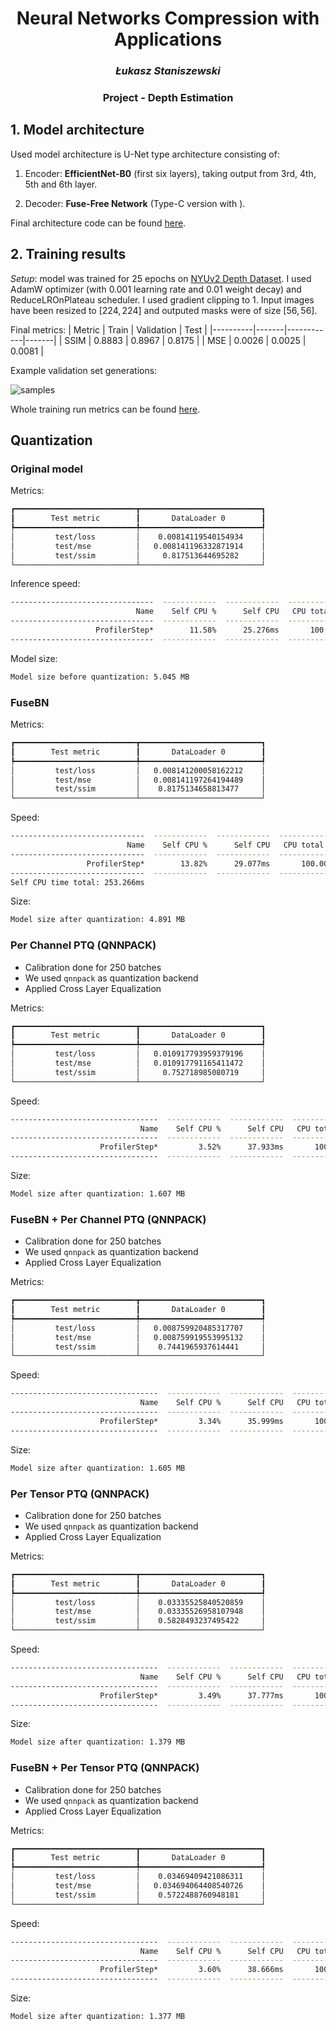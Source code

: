 <h1 align="center">Neural Networks Compression with Applications</h1>
<h3 align="center"><i>Łukasz Staniszewski</i></h4>
<h3 align="center">Project - Depth Estimation</h4>

<h2>1. Model architecture</h2>
Used model architecture is U-Net type architecture consisting of:

1. Encoder: **EfficientNet-B0** (first six layers), taking output from 3rd, 4th, 5th and 6th layer.

2. Decoder: **Fuse-Free Network** (Type-C version with ).

Final architecture code can be found [here](https://github.com/lukasz-staniszewski/neural-networks-compression/blob/main/src/models/components/efficient_ffnet.py).

<h2> 2. Training results </h2>

*Setup*: model was trained for 25 epochs on [NYUv2 Depth Dataset](https://www.kaggle.com/datasets/soumikrakshit/nyu-depth-v2). I used AdamW optimizer (with $0.001$ learning rate and $0.01$ weight decay) and ReduceLROnPlateau scheduler. I used gradient clipping to 1. Input images have been resized to $[224, 224]$ and outputed masks were of size $[56, 56]$.

Final metrics:
| Metric | Train | Validation | Test |
|----------|-------|------------|-------|
| SSIM     | $0.8883$    |     $0.8967$     | $0.8175$ |
| MSE      | $0.0026$    |     $0.0025$     | $0.0081$ |

Example validation set generations:

![samples](https://github.com/lukasz-staniszewski/neural-networks-compression/assets/59453698/5747052f-da83-402a-bd9b-f01c6f441574)

Whole training run metrics can be found [here](https://api.wandb.ai/links/lukasz-staniszewski/nlh2c64w).

<h2> Quantization </h2>

<h3> Original model </h2>

Metrics:

```sh
┏━━━━━━━━━━━━━━━━━━━━━━━━━━━┳━━━━━━━━━━━━━━━━━━━━━━━━━━━┓
┃        Test metric        ┃       DataLoader 0        ┃
┡━━━━━━━━━━━━━━━━━━━━━━━━━━━╇━━━━━━━━━━━━━━━━━━━━━━━━━━━┩
│         test/loss         │    0.00814119540154934    │
│         test/mse          │   0.008141196332871914    │
│         test/ssim         │     0.817513644695282     │
└───────────────────────────┴───────────────────────────┘
```

Inference speed:

```sh
--------------------------------  ------------  ------------  ------------  ------------  ------------  ------------
                            Name    Self CPU %      Self CPU   CPU total %     CPU total  CPU time avg    # of Calls
--------------------------------  ------------  ------------  ------------  ------------  ------------  ------------
                   ProfilerStep*        11.58%      25.276ms       100.00%     218.294ms      21.829ms            10
--------------------------------  ------------  ------------  ------------  ------------  ------------  ------------
```

Model size:

```sh
Model size before quantization: 5.045 MB
```

<h3> FuseBN </h3>

Metrics:

```sh
┏━━━━━━━━━━━━━━━━━━━━━━━━━━━┳━━━━━━━━━━━━━━━━━━━━━━━━━━━┓
┃        Test metric        ┃       DataLoader 0        ┃
┡━━━━━━━━━━━━━━━━━━━━━━━━━━━╇━━━━━━━━━━━━━━━━━━━━━━━━━━━┩
│         test/loss         │   0.008141200058162212    │
│         test/mse          │   0.008141197264194489    │
│         test/ssim         │    0.8175134658813477     │
└───────────────────────────┴───────────────────────────┘
```

Speed:

```sh
------------------------------  ------------  ------------  ------------  ------------  ------------  ------------
                          Name    Self CPU %      Self CPU   CPU total %     CPU total  CPU time avg    # of Calls
------------------------------  ------------  ------------  ------------  ------------  ------------  ------------
                 ProfilerStep*        13.82%      29.077ms       100.00%     210.362ms      21.036ms            10
------------------------------  ------------  ------------  ------------  ------------  ------------  ------------
Self CPU time total: 253.266ms
```

Size:

```sh
Model size after quantization: 4.891 MB
```

<h3> Per Channel PTQ (QNNPACK)</h3>

- Calibration done for 250 batches
- We used `qnnpack` as quantization backend
- Applied Cross Layer Equalization

Metrics:

```sh
┏━━━━━━━━━━━━━━━━━━━━━━━━━━━┳━━━━━━━━━━━━━━━━━━━━━━━━━━━┓
┃        Test metric        ┃       DataLoader 0        ┃
┡━━━━━━━━━━━━━━━━━━━━━━━━━━━╇━━━━━━━━━━━━━━━━━━━━━━━━━━━┩
│         test/loss         │   0.010917793959379196    │
│         test/mse          │   0.010917791165411472    │
│         test/ssim         │     0.752718985080719     │
└───────────────────────────┴───────────────────────────┘
```

Speed:

```sh
---------------------------------  ------------  ------------  ------------  ------------  ------------  ------------
                             Name    Self CPU %      Self CPU   CPU total %     CPU total  CPU time avg    # of Calls
---------------------------------  ------------  ------------  ------------  ------------  ------------  ------------
                    ProfilerStep*         3.52%      37.933ms       100.00%        1.079s     107.908ms            10
---------------------------------  ------------  ------------  ------------  ------------  ------------  ------------
```

Size:

```sh
Model size after quantization: 1.607 MB
```

<h3> FuseBN + Per Channel PTQ (QNNPACK) </h3>

- Calibration done for 250 batches
- We used `qnnpack` as quantization backend
- Applied Cross Layer Equalization

Metrics:

```sh
┏━━━━━━━━━━━━━━━━━━━━━━━━━━━┳━━━━━━━━━━━━━━━━━━━━━━━━━━━┓
┃        Test metric        ┃       DataLoader 0        ┃
┡━━━━━━━━━━━━━━━━━━━━━━━━━━━╇━━━━━━━━━━━━━━━━━━━━━━━━━━━┩
│         test/loss         │   0.008759920485317707    │
│         test/mse          │   0.008759919553995132    │
│         test/ssim         │    0.7441965937614441     │
└───────────────────────────┴───────────────────────────┘
```

Speed:

```sh
---------------------------------  ------------  ------------  ------------  ------------  ------------  ------------
                             Name    Self CPU %      Self CPU   CPU total %     CPU total  CPU time avg    # of Calls
---------------------------------  ------------  ------------  ------------  ------------  ------------  ------------
                    ProfilerStep*         3.34%      35.999ms       100.00%        1.077s     107.673ms            10
---------------------------------  ------------  ------------  ------------  ------------  ------------  ------------
```

Size:

```sh
Model size after quantization: 1.605 MB
```

<h3> Per Tensor PTQ (QNNPACK)</h3>

- Calibration done for 250 batches
- We used `qnnpack` as quantization backend
- Applied Cross Layer Equalization

Metrics:

```sh
┏━━━━━━━━━━━━━━━━━━━━━━━━━━━┳━━━━━━━━━━━━━━━━━━━━━━━━━━━┓
┃        Test metric        ┃       DataLoader 0        ┃
┡━━━━━━━━━━━━━━━━━━━━━━━━━━━╇━━━━━━━━━━━━━━━━━━━━━━━━━━━┩
│         test/loss         │    0.03335525840520859    │
│         test/mse          │    0.03335526958107948    │
│         test/ssim         │    0.5828493237495422     │
└───────────────────────────┴───────────────────────────┘
```

Speed:

```sh
---------------------------------  ------------  ------------  ------------  ------------  ------------  ------------
                             Name    Self CPU %      Self CPU   CPU total %     CPU total  CPU time avg    # of Calls
---------------------------------  ------------  ------------  ------------  ------------  ------------  ------------
                    ProfilerStep*         3.49%      37.777ms       100.00%        1.084s     108.376ms            10
---------------------------------  ------------  ------------  ------------  ------------  ------------  ------------
```

Size:

```sh
Model size after quantization: 1.379 MB
```

<h3> FuseBN + Per Tensor PTQ (QNNPACK) </h3>

- Calibration done for 250 batches
- We used `qnnpack` as quantization backend
- Applied Cross Layer Equalization

Metrics:

```sh
┏━━━━━━━━━━━━━━━━━━━━━━━━━━━┳━━━━━━━━━━━━━━━━━━━━━━━━━━━┓
┃        Test metric        ┃       DataLoader 0        ┃
┡━━━━━━━━━━━━━━━━━━━━━━━━━━━╇━━━━━━━━━━━━━━━━━━━━━━━━━━━┩
│         test/loss         │    0.03469409421086311    │
│         test/mse          │   0.034694064408540726    │
│         test/ssim         │    0.5722488760948181     │
└───────────────────────────┴───────────────────────────┘
```

Speed:

```sh
---------------------------------  ------------  ------------  ------------  ------------  ------------  ------------
                             Name    Self CPU %      Self CPU   CPU total %     CPU total  CPU time avg    # of Calls
---------------------------------  ------------  ------------  ------------  ------------  ------------  ------------
                    ProfilerStep*         3.60%      38.666ms       100.00%        1.075s     107.496ms            10
---------------------------------  ------------  ------------  ------------  ------------  ------------  ------------
```

Size:

```sh
Model size after quantization: 1.377 MB
```
